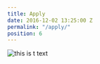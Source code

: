 ```yaml
---
title: Apply
date: 2016-12-02 13:25:00 Z
permalink: "/apply/"
position: 6
---
```


![this is t text](/uploads/blueprint.jpg)